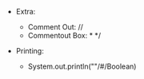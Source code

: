 - Extra:

  - Comment Out: //
  - Commentout Box: \* \*/

- Printing:
  - System.out.println(""/#/Boolean)
